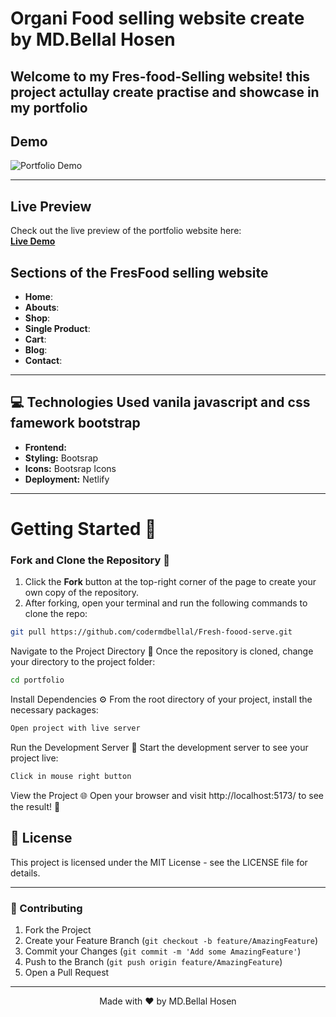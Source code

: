 


# Organi Food selling website create by MD.Bellal Hosen
Welcome to my **Fres-food-Selling website**! this project actullay create practise and showcase in my portfolio
---

## Demo

![Portfolio Demo](https://i.postimg.cc/zv2GRp75/Organic-Grocery-Store-HTML-Website-Template-01-14-2025-10-22-PM.png)

---

## Live Preview

Check out the live preview of the portfolio website here:  
[**Live Demo**]()

## Sections of the FresFood selling website
- **Home**:
- **Abouts**: 
- **Shop**: 
- **Single Product**: 
- **Cart**: 
- **Blog**: 
- **Contact**: 
---

## 💻 Technologies Used vanila javascript and css famework bootstrap
- **Frontend:** 
- **Styling:** Bootsrap
- **Icons:** Bootsrap Icons
- **Deployment:** Netlify

---

# Getting Started 🎯

### Fork and Clone the Repository 🚀
1. Click the **Fork** button at the top-right corner of the page to create your own copy of the repository.
2. After forking, open your terminal and run the following commands to clone the repo:

  ```bash
  git pull https://github.com/codermdbellal/Fresh-foood-serve.git
  ```
Navigate to the Project Directory 📂
Once the repository is cloned, change your directory to the project folder:
```bash
cd portfolio
```

Install Dependencies ⚙️
From the root directory of your project, install the necessary packages:
```bash
Open project with live server
```

Run the Development Server 🚀
Start the development server to see your project live:
```bash
Click in mouse right button
```

View the Project 🌐
Open your browser and visit http://localhost:5173/ to see the result! 🎉

## 📝 License
This project is licensed under the MIT License - see the LICENSE file for details.

---

### 🤝 Contributing

1. Fork the Project
2. Create your Feature Branch (`git checkout -b feature/AmazingFeature`)
3. Commit your Changes (`git commit -m 'Add some AmazingFeature'`)
4. Push to the Branch (`git push origin feature/AmazingFeature`)
5. Open a Pull Request

---

<div align="center"> Made with ❤️ by MD.Bellal Hosen </div>
